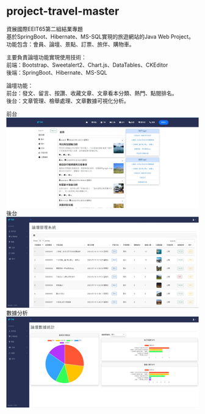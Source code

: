 # project-travel-master

資展國際EEIT65第二組結業專題  
基於SpringBoot、Hibernate、MS-SQL實現的旅遊網站的Java Web Project。功能包含：會員、論壇、景點、訂票、旅伴、購物車。

主要負責論壇功能實現使用技術：  
前端：Bootstrap、Sweetalert2、Chart.js、DataTables、CKEditor  
後端：SpringBoot、Hibernate、MS-SQL

論壇功能：  
前台：發文、留言、按讚、收藏文章、文章看本分類、熱門、點閱排名。  
後台：文章管理、檢舉處理、文章數據可視化分析。

前台
![image](https://github.com/AlbertLin60054/project-travel-master/blob/main/%E9%A6%96%E9%A0%81.jpg)
後台
![image](https://github.com/AlbertLin60054/project-travel-master/blob/main/%E5%BE%8C%E5%8F%B0.jpg)
數據分析
![image](https://github.com/AlbertLin60054/project-travel-master/blob/main/%E6%95%B8%E6%93%9A%E5%88%86%E6%9E%90.jpg)








